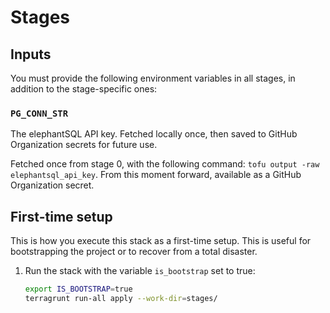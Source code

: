 # Stages

## Inputs

You must provide the following environment variables in all stages, in addition to the stage-specific ones:

### `PG_CONN_STR`

The elephantSQL API key. Fetched locally once, then saved to GitHub Organization
 secrets for future use.

Fetched once from stage 0, with the following command: `tofu output -raw elephantsql_api_key`.
From this moment forward, available as a GitHub Organization secret.

## First-time setup

This is how you execute this stack as a first-time setup.
This is useful for bootstrapping the project or to recover from a total disaster.

1. Run the stack with the variable `is_bootstrap` set to true:

    ```bash
    export IS_BOOTSTRAP=true
    terragrunt run-all apply --work-dir=stages/
    ```
